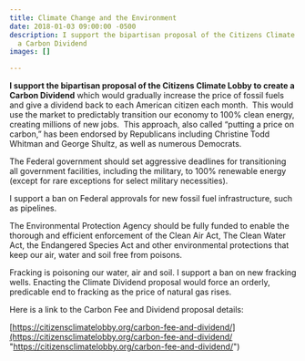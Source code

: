 ```yaml
---
title: Climate Change and the Environment
date: 2018-01-03 09:00:00 -0500
description: I support the bipartisan proposal of the Citizens Climate Lobby to create
  a Carbon Dividend
images: []

---
```

**I support the bipartisan proposal of the Citizens Climate Lobby to create a Carbon Dividend** which would gradually increase the price of fossil fuels and give a dividend back to each American citizen each month.  This would use the market to predictably transition our economy to 100% clean energy, creating millions of new jobs.  This approach, also called “putting a price on carbon,” has been endorsed by Republicans including Christine Todd Whitman and George Shultz, as well as numerous Democrats.

The Federal government should set aggressive deadlines for transitioning all government facilities, including the military, to 100% renewable energy (except for rare exceptions for select military necessities).

I support a ban on Federal approvals for new fossil fuel infrastructure, such as pipelines.

The Environmental Protection Agency should be fully funded to enable the thorough and efficient enforcement of the Clean Air Act, The Clean Water Act, the Endangered Species Act and other environmental protections that keep our air, water and soil free from poisons.

Fracking is poisoning our water, air and soil. I support a ban on new fracking wells. Enacting the Climate Dividend proposal would force an orderly, predicable end to fracking as the price of natural gas rises.

Here is a link to the Carbon Fee and Dividend proposal details:

[https://citizensclimatelobby.org/carbon-fee-and-dividend/](https://citizensclimatelobby.org/carbon-fee-and-dividend/ "https://citizensclimatelobby.org/carbon-fee-and-dividend/")